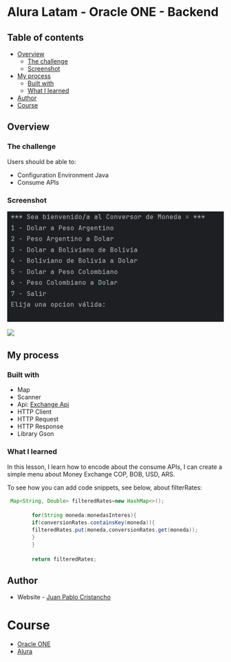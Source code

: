 # Alura Latam - Oracle ONE - Backend

## Table of contents

- [Overview](#overview)
    - [The challenge](#the-challenge)
    - [Screenshot](#screenshot)
- [My process](#my-process)
    - [Built with](#built-with)
    - [What I learned](#what-i-learned)
- [Author](#author)
- [Course](#Course)

## Overview

### The challenge

Users should be able to:

- Configuration Environment Java
- Consume APIs

### Screenshot

![ScreenshotConversor.png](./src/com/conversor/imagen/ScreenshotConversor.png)

![](/ScreenShotConversor.png)

## My process

### Built with

- Map
- Scanner
- Api:  [Exchange Api](https://www.exchangerate-api.com/docs/java-currency-api)
- HTTP Client
- HTTP Request
- HTTP Response
- Library Gson

### What I learned

In this lesson, I learn how to encode about the consume APIs, I can create a simple menu
about Money Exchange COP, BOB, USD, ARS.

To see how you can add code snippets, see below, about filterRates:

```java
 Map<String, Double> filteredRates=new HashMap<>();

        for(String moneda:monedasInteres){
        if(conversionRates.containsKey(moneda)){
        filteredRates.put(moneda,conversionRates.get(moneda));
        }
        }

        return filteredRates;
```

## Author

- Website - [Juan Pablo Cristancho](https://my-portafolio-mygi-dvu8swsn6-juan-cris-projects.vercel.app)

# Course

- [Oracle ONE](https://my-portafolio-mygi-dvu8swsn6-juan-cris-projects.vercel.app)
- [Alura](https://www.linkedin.com/company/alura-latam/mycompany/)

